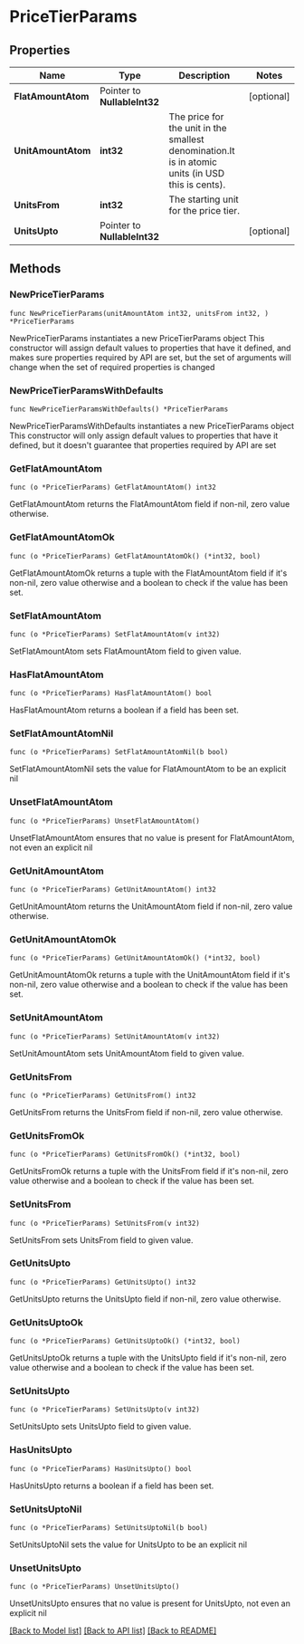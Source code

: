 # PriceTierParams

## Properties

Name | Type | Description | Notes
------------ | ------------- | ------------- | -------------
**FlatAmountAtom** | Pointer to **NullableInt32** |  | [optional] 
**UnitAmountAtom** | **int32** | The price for the unit in the smallest denomination.It is in atomic units (in USD this is cents). | 
**UnitsFrom** | **int32** | The starting unit for the price tier. | 
**UnitsUpto** | Pointer to **NullableInt32** |  | [optional] 

## Methods

### NewPriceTierParams

`func NewPriceTierParams(unitAmountAtom int32, unitsFrom int32, ) *PriceTierParams`

NewPriceTierParams instantiates a new PriceTierParams object
This constructor will assign default values to properties that have it defined,
and makes sure properties required by API are set, but the set of arguments
will change when the set of required properties is changed

### NewPriceTierParamsWithDefaults

`func NewPriceTierParamsWithDefaults() *PriceTierParams`

NewPriceTierParamsWithDefaults instantiates a new PriceTierParams object
This constructor will only assign default values to properties that have it defined,
but it doesn't guarantee that properties required by API are set

### GetFlatAmountAtom

`func (o *PriceTierParams) GetFlatAmountAtom() int32`

GetFlatAmountAtom returns the FlatAmountAtom field if non-nil, zero value otherwise.

### GetFlatAmountAtomOk

`func (o *PriceTierParams) GetFlatAmountAtomOk() (*int32, bool)`

GetFlatAmountAtomOk returns a tuple with the FlatAmountAtom field if it's non-nil, zero value otherwise
and a boolean to check if the value has been set.

### SetFlatAmountAtom

`func (o *PriceTierParams) SetFlatAmountAtom(v int32)`

SetFlatAmountAtom sets FlatAmountAtom field to given value.

### HasFlatAmountAtom

`func (o *PriceTierParams) HasFlatAmountAtom() bool`

HasFlatAmountAtom returns a boolean if a field has been set.

### SetFlatAmountAtomNil

`func (o *PriceTierParams) SetFlatAmountAtomNil(b bool)`

 SetFlatAmountAtomNil sets the value for FlatAmountAtom to be an explicit nil

### UnsetFlatAmountAtom
`func (o *PriceTierParams) UnsetFlatAmountAtom()`

UnsetFlatAmountAtom ensures that no value is present for FlatAmountAtom, not even an explicit nil
### GetUnitAmountAtom

`func (o *PriceTierParams) GetUnitAmountAtom() int32`

GetUnitAmountAtom returns the UnitAmountAtom field if non-nil, zero value otherwise.

### GetUnitAmountAtomOk

`func (o *PriceTierParams) GetUnitAmountAtomOk() (*int32, bool)`

GetUnitAmountAtomOk returns a tuple with the UnitAmountAtom field if it's non-nil, zero value otherwise
and a boolean to check if the value has been set.

### SetUnitAmountAtom

`func (o *PriceTierParams) SetUnitAmountAtom(v int32)`

SetUnitAmountAtom sets UnitAmountAtom field to given value.


### GetUnitsFrom

`func (o *PriceTierParams) GetUnitsFrom() int32`

GetUnitsFrom returns the UnitsFrom field if non-nil, zero value otherwise.

### GetUnitsFromOk

`func (o *PriceTierParams) GetUnitsFromOk() (*int32, bool)`

GetUnitsFromOk returns a tuple with the UnitsFrom field if it's non-nil, zero value otherwise
and a boolean to check if the value has been set.

### SetUnitsFrom

`func (o *PriceTierParams) SetUnitsFrom(v int32)`

SetUnitsFrom sets UnitsFrom field to given value.


### GetUnitsUpto

`func (o *PriceTierParams) GetUnitsUpto() int32`

GetUnitsUpto returns the UnitsUpto field if non-nil, zero value otherwise.

### GetUnitsUptoOk

`func (o *PriceTierParams) GetUnitsUptoOk() (*int32, bool)`

GetUnitsUptoOk returns a tuple with the UnitsUpto field if it's non-nil, zero value otherwise
and a boolean to check if the value has been set.

### SetUnitsUpto

`func (o *PriceTierParams) SetUnitsUpto(v int32)`

SetUnitsUpto sets UnitsUpto field to given value.

### HasUnitsUpto

`func (o *PriceTierParams) HasUnitsUpto() bool`

HasUnitsUpto returns a boolean if a field has been set.

### SetUnitsUptoNil

`func (o *PriceTierParams) SetUnitsUptoNil(b bool)`

 SetUnitsUptoNil sets the value for UnitsUpto to be an explicit nil

### UnsetUnitsUpto
`func (o *PriceTierParams) UnsetUnitsUpto()`

UnsetUnitsUpto ensures that no value is present for UnitsUpto, not even an explicit nil

[[Back to Model list]](../README.md#documentation-for-models) [[Back to API list]](../README.md#documentation-for-api-endpoints) [[Back to README]](../README.md)


